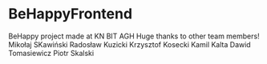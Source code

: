 # BeHappyFrontend
BeHappy project made at KN BIT AGH
Huge thanks to other team members!
Mikołaj SKawiński
Radosław Kuzicki
Krzysztof Kosecki
Kamil Kalta
Dawid Tomasiewicz
Piotr Skalski
